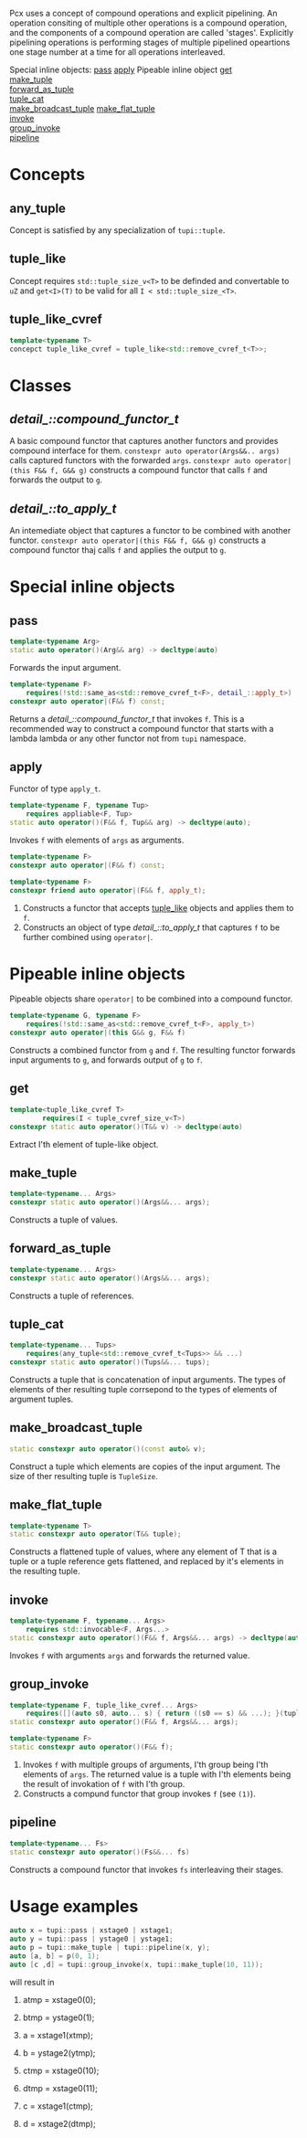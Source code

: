 Pcx uses a concept of compound operations and explicit pipelining.
An operation consiting of multiple other operations is a compound operation, 
and the components of a compound operation are called 'stages'.
Explicitly pipelining operations is performing stages of multiple pipelined opeartions
one stage number at a time for all operations interleaved.

Special inline objects:
[pass](#pass)
[apply](#apply)
Pipeable inline object
[get](#get)                
[make_tuple](#make_tuple)         
[forward_as_tuple](#forward_asup)   
[tuple_cat](#tuple_cat)          
[make_broadcast_tuple](#make_broadcast_tuple) 
[make_flat_tuple](#make_flat_tuple)      
[invoke](#invoke)               
[group_invoke](#group_invoke)       
[pipeline](#pipeline)            

# Concepts
## any_tuple
Concept is satisfied by any specialization of `tupi::tuple`.

## tuple_like
Concept requires `std::tuple_size_v<T>` to be definded and convertable to `uZ`
and `get<I>(T)` to be valid for all `I < std::tuple_size_<T>`.

## tuple_like_cvref
```C++
template<typename T>
concepct tuple_like_cvref = tuple_like<std::remove_cvref_t<T>>;
```

# Classes
## *detail_::compound_functor_t*
A basic compound functor that captures another functors and provides compound interface for them.
`constexpr auto operator(Args&&.. args)` calls captured functors with the forwarded `args`.
`constexpr auto operator|(this F&& f, G&& g)` constructs a compound functor that calls `f` and forwards the output to `g`.

## *detail_::to_apply_t*
An intemediate object that captures a functor to be combined with another functor.
`constexpr auto operator|(this F&& f, G&& g)` constructs a compound functor thaj calls `f` and applies the output to `g`.

# Special inline objects
## pass
```c++
template<typename Arg>
static auto operator()(Arg&& arg) -> decltype(auto)
```
Forwards the input argument.
```c++
template<typename F>
    requires(!std::same_as<std::remove_cvref_t<F>, detail_::apply_t>)
constexpr auto operator|(F&& f) const;
```
Returns a *detail_::compound_functor_t* that invokes `f`. This is a recommended way to construct a compound functor 
that starts with a lambda lambda or any other functor not from `tupi` namespace.

## apply
Functor of type `apply_t`.
```c++
template<typename F, typename Tup>
    requires appliable<F, Tup>
static auto operator()(F&& f, Tup&& arg) -> decltype(auto);
```
Invokes `f` with elements of `args` as arguments.
```c++ (1)
template<typename F>
constexpr auto operator|(F&& f) const;
```
```c++ (2)
template<typename F>
constexpr friend auto operator|(F&& f, apply_t);
```
1) Constructs a functor that accepts [tuple_like](#tuple_like) objects and applies them to `f`.
2) Constructs an object of type *detail_::to_apply_t* that captures `f` to be further combined using `operator|`.

# Pipeable inline objects
Pipeable objects share `operator|` to be combined into a compound functor.
```c++
template<typename G, typename F>
    requires(!std::same_as<std::remove_cvref_t<F>, apply_t>)
constexpr auto operator|(this G&& g, F&& f) 
```
Constructs a combined functor from `g` and `f`. The resulting functor forwards input arguments to `g`,
and forwards output of `g` to `f`.

## get<uZ I>
```c++
template<tuple_like_cvref T>
        requires(I < tuple_cvref_size_v<T>)
constexpr static auto operator()(T&& v) -> decltype(auto)
```
Extract I'th element of tuple-like object.

## make_tuple
```c++
template<typename... Args>
constexpr static auto operator()(Args&&... args);
```
Constructs a tuple of values.

## forward_as_tuple
```c++
template<typename... Args>
constexpr static auto operator()(Args&&... args);
```
Constructs a tuple of references.

## tuple_cat
```c++
template<typename... Tups>
    requires(any_tuple<std::remove_cvref_t<Tups>> && ...)
constexpr static auto operator()(Tups&&... tups);
```
Constructs a tuple that is concatenation of input arguments. The types of elements of ther resulting tuple
corrsepond to the types of elements of argument tuples.

## make_broadcast_tuple<uZ TupleSize>
```c++
static constexpr auto operator()(const auto& v);
```
Construct a tuple which elements are copies of the input argument. The size of ther resulting tuple is `TupleSize`.

## make_flat_tuple
```c++
template<typename T>
static constexpr auto operator(T&& tuple);
```
Constructs a flattened tuple of values, where any element of T that is a tuple or a tuple reference gets flattened, 
and replaced by it's elements in the resulting tuple.

## invoke
```c++
template<typename F, typename... Args>
    requires std::invocable<F, Args...>
static constexpr auto operator()(F&& f, Args&&... args) -> decltype(auto);
```
Invokes `f` with arguments `args` and forwards the returned value.

## group_invoke
```c++ (1)
template<typename F, tuple_like_cvref... Args>
    requires([](auto s0, auto... s) { return ((s0 == s) && ...); }(tuple_cvref_size_v<Args>...))
static constexpr auto operator()(F&& f, Args&&... args);
```
```c++ (2)
template<typename F>
static constexpr auto operator()(F&& f);
```
1) Invokes `f` with multiple groups of arguments, I'th group being I'th elements of `args`. 
   The returned value is a tuple with I'th elements being the result of invokation of `f` with I'th group.
2) Constructs a compund functor that group invokes `f` (see `(1)`).

## pipeline
```c++
template<typename... Fs>
static constexpr auto operator()(Fs&&... fs)
```
Constructs a compound functor that invokes `fs` interleaving their stages.

# Usage examples
```c++
auto x = tupi::pass | xstage0 | xstage1;
auto y = tupi::pass | ystage0 | ystage1;
auto p = tupi::make_tuple | tupi::pipeline(x, y);
auto [a, b] = p(0, 1);
auto [c ,d] = tupi::group_invoke(x, tupi::make_tuple(10, 11));
```
will result in 
1. atmp = xstage0(0);
2. btmp = ystage0(1);
3. a = xstage1(xtmp);
4. b = ystage2(ytmp);

5. ctmp = xstage0(10);
6. dtmp = xstage0(11);
7. c = xstage1(ctmp);
8. d = xstage2(dtmp);
